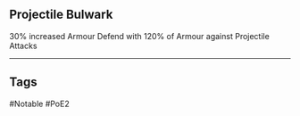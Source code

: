 ## Projectile Bulwark
30% increased Armour
Defend with 120% of Armour against Projectile Attacks

---
## Tags
#Notable
#PoE2
